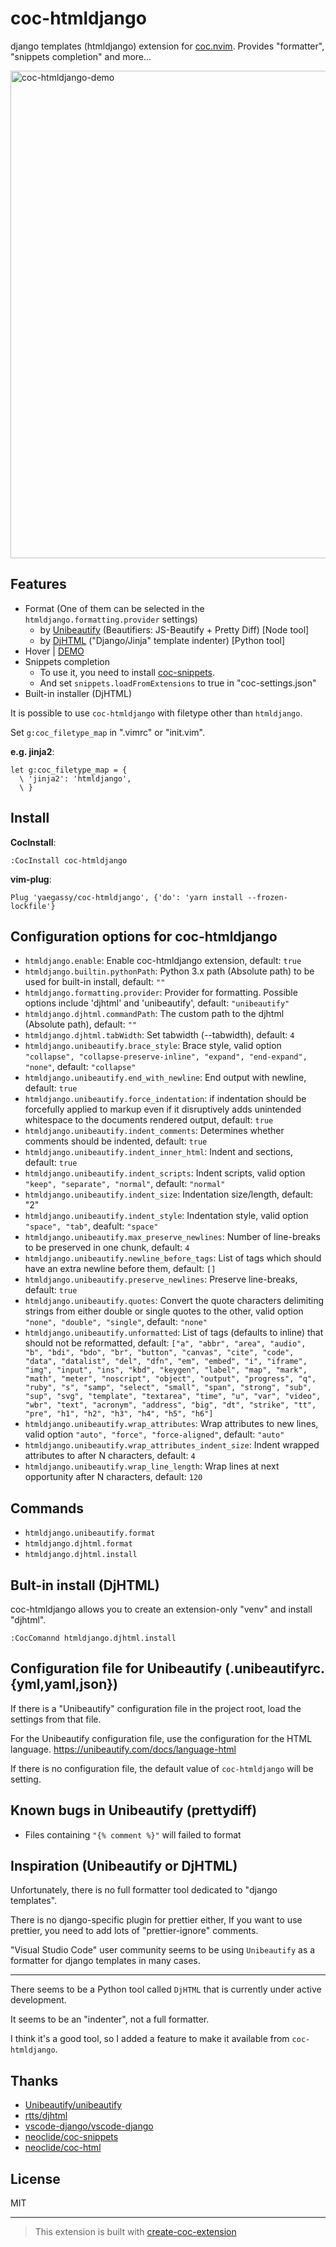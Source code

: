 # coc-htmldjango

django templates (htmldjango) extension for [coc.nvim](https://github.com/neoclide/coc.nvim). Provides "formatter", "snippets completion" and more...

<img width="780" alt="coc-htmldjango-demo" src="https://user-images.githubusercontent.com/188642/115960497-b6542f00-a54c-11eb-9884-63fb58ac7f8c.gif">

## Features

- Format (One of them can be selected in the `htmldjango.formatting.provider` settings)
  - by [Unibeautify](https://unibeautify.com/) (Beautifiers: JS-Beautify + Pretty Diff) [Node tool]
  - by [DjHTML](https://github.com/rtts/djhtml) ("Django/Jinja" template indenter) [Python tool]
- Hover | [DEMO](https://github.com/yaegassy/coc-htmldjango/pull/1)
- Snippets completion
  - To use it, you need to install [coc-snippets](https://github.com/neoclide/coc-snippets).
  - And set `snippets.loadFromExtensions` to true in "coc-settings.json"
- Built-in installer (DjHTML)

It is possible to use `coc-htmldjango` with filetype other than `htmldjango`.

Set `g:coc_filetype_map` in ".vimrc" or "init.vim".

**e.g. jinja2**:

```vim
let g:coc_filetype_map = {
  \ 'jinja2': 'htmldjango',
  \ }
```

## Install

**CocInstall**:

```vim
:CocInstall coc-htmldjango
```

**vim-plug**:

```vim
Plug 'yaegassy/coc-htmldjango', {'do': 'yarn install --frozen-lockfile'}
```

## Configuration options for coc-htmldjango

- `htmldjango.enable`: Enable coc-htmldjango extension, default: `true`
- `htmldjango.builtin.pythonPath`: Python 3.x path (Absolute path) to be used for built-in install, default: `""`
- `htmldjango.formatting.provider`: Provider for formatting. Possible options include 'djhtml' and 'unibeautify', default: `"unibeautify"`
- `htmldjango.djhtml.commandPath`: The custom path to the djhtml (Absolute path), default: `""`
- `htmldjango.djhtml.tabWidth`: Set tabwidth (--tabwidth), default: `4`
- `htmldjango.unibeautify.brace_style`: Brace style, valid option `"collapse", "collapse-preserve-inline", "expand", "end-expand", "none"`, default: `"collapse"`
- `htmldjango.unibeautify.end_with_newline`: End output with newline, default: `true`
- `htmldjango.unibeautify.force_indentation`: if indentation should be forcefully applied to markup even if it disruptively adds unintended whitespace to the documents rendered output, default: `true`
- `htmldjango.unibeautify.indent_comments`: Determines whether comments should be indented, default: `true`
- `htmldjango.unibeautify.indent_inner_html`: Indent and sections, default: `true`
- `htmldjango.unibeautify.indent_scripts`: Indent scripts, valid option `"keep", "separate", "normal"`, default: `"normal"`
- `htmldjango.unibeautify.indent_size`: Indentation size/length, default: "2"
- `htmldjango.unibeautify.indent_style`: Indentation style, valid option `"space", "tab"`, deafult: `"space"`
- `htmldjango.unibeautify.max_preserve_newlines`: Number of line-breaks to be preserved in one chunk, default: `4`
- `htmldjango.unibeautify.newline_before_tags`: List of tags which should have an extra newline before them, default: `[]`
- `htmldjango.unibeautify.preserve_newlines`: Preserve line-breaks, default: `true`
- `htmldjango.unibeautify.quotes`: Convert the quote characters delimiting strings from either double or single quotes to the other, valid option `"none", "double", "single"`, default: `"none"`
- `htmldjango.unibeautify.unformatted`: List of tags (defaults to inline) that should not be reformatted, default: `["a", "abbr", "area", "audio", "b", "bdi", "bdo", "br", "button", "canvas", "cite", "code", "data", "datalist", "del", "dfn", "em", "embed", "i", "iframe", "img", "input", "ins", "kbd", "keygen", "label", "map", "mark", "math", "meter", "noscript", "object", "output", "progress", "q", "ruby", "s", "samp", "select", "small", "span", "strong", "sub", "sup", "svg", "template", "textarea", "time", "u", "var", "video", "wbr", "text", "acronym", "address", "big", "dt", "strike", "tt", "pre", "h1", "h2", "h3", "h4", "h5", "h6"]`
- `htmldjango.unibeautify.wrap_attributes`: Wrap attributes to new lines, valid option `"auto", "force", "force-aligned"`, default: `"auto"`
- `htmldjango.unibeautify.wrap_attributes_indent_size`: Indent wrapped attributes to after N characters, default: `4`
- `htmldjango.unibeautify.wrap_line_length`: Wrap lines at next opportunity after N characters, default: `120`

## Commands

- `htmldjango.unibeautify.format`
- `htmldjango.djhtml.format`
- `htmldjango.djhtml.install`

## Bult-in install (DjHTML)

coc-htmldjango allows you to create an extension-only "venv" and install "djhtml".

```vim
:CocComannd htmldjango.djhtml.install
```

## Configuration file for Unibeautify (.unibeautifyrc.{yml,yaml,json})

If there is a "Unibeautify" configuration file in the project root, load the settings from that file.

For the Unibeautify configuration file, use the configuration for the HTML language. <https://unibeautify.com/docs/language-html>

If there is no configuration file, the default value of `coc-htmldjango` will be setting.

## Known bugs in Unibeautify (prettydiff)

- Files containing `"{% comment %}"` will failed to format

## Inspiration (Unibeautify or DjHTML)

Unfortunately, there is no full formatter tool dedicated to "django templates".

There is no django-specific plugin for prettier either, If you want to use prettier, you need to add lots of "prettier-ignore" comments.

"Visual Studio Code" user community seems to be using `Unibeautify` as a formatter for django templates in many cases.

---

There seems to be a Python tool called `DjHTML` that is currently under active development.

It seems to be an "indenter", not a full formatter.

I think it's a good tool, so I added a feature to make it available from `coc-htmldjango`.

## Thanks

- [Unibeautify/unibeautify](https://github.com/Unibeautify/unibeautify)
- [rtts/djhtml](https://github.com/rtts/djhtml)
- [vscode-django/vscode-django](https://github.com/vscode-django/vscode-django)
- [neoclide/coc-snippets](https://github.com/neoclide/coc-snippets)
- [neoclide/coc-html](https://github.com/neoclide/coc-html)

## License

MIT

---

> This extension is built with [create-coc-extension](https://github.com/fannheyward/create-coc-extension)
